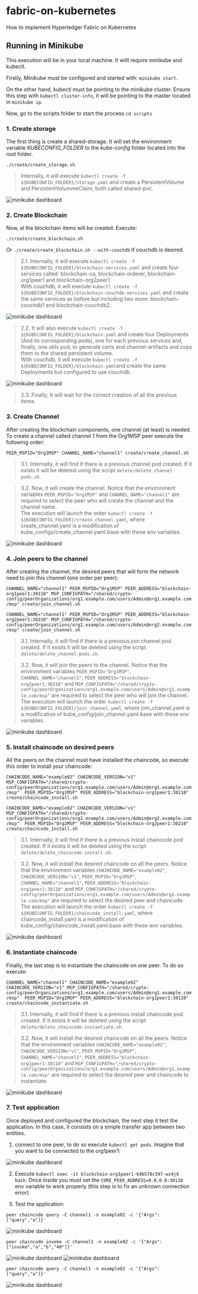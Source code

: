 # fabric-on-kubernetes
How to implement Hyperledger Fabric on Kubernetes

## Running in Minikube

This execution will be in your local machine. It willl require minikube and kubectl.

Firstly, Minikube must be configured and started with: ```minikube start```.

On the other hand, kubectl must be pointing to the minikube cluster. Ensure this step with ```kubectl cluster-info```, it will be pointing to the master located in ```minikube ip```.

Now, go to the scripts folder to start the process ```cd scripts```

### 1. Create storage

The first thing is create a shared-storage. It will set the environment variable _KUBECONFIG_FOLDER_ to the _kube-config_ folder located into the root folder.

```./create/create_storage.sh```

> Internally, it will execute ``kubectl create -f ${KUBECONFIG_FOLDER}/storage.yaml`` and create a PersistentVolume and PersistentVolummeClaim,  both called shared-pvc.

![minikube dashboard](/images/create_storage.png)

### 2. Create Blockchain

Now, al the blockchain items will be created. Execute:

```./create/create_blockchain.sh ```

Or ```./create/create_blockchain.sh --with-couchdb``` if couchdb is desired.

> 2.1. Internally, it will execute ``kubectl create -f ${KUBECONFIG_FOLDER}/blockchain-services.yaml`` and create four services called: blockchain-ca, blockchain-orderer, blockchain-org1peer1 and blockchain-org2peer1.  
With couchdb, it will execute ``kubectl create -f ${KUBECONFIG_FOLDER}/blockchain-couchdb-services.yaml`` and create the same services as before but including two more: blockchain-couchdb1 and blockchain-couchdb2.

![minikube dashboard](/images/create_blockchain_2.png)

> 2.2. It will also execute ``kubectl create -f ${KUBECONFIG_FOLDER}/blockchain.yaml`` and create four Deployments (And its corresponding pods), one for each previous services and, finally, one utils pod, to generate certs and channel-artifacts and copy them to the shared persistent volume.  
With couchdb, it will execute ``kubectl create -f ${KUBECONFIG_FOLDER}/blockchain.yaml``and create the same Deployments but configured to use couchdb.

![minikube dashboard](/images/create_blockchain_1.png)

> 2.3. Finally, It will wait for the correct creation of all the previous items.

### 3. Create Channel

After creating the blockchain components, one channel (at least) is needed. To create a channel called channel 1 from the Org1MSP peer execute the following order:

```PEER_MSPID="Org1MSP" CHANNEL_NAME="channel1" create/create_channel.sh```

> 3.1. Internally, it will find if there is a previous channel pod created. If it exists it will be deleted using the script `delete/delete_channel-pods.sh`.

> 3.2. Now, it will create the channel. Notice that the environment variables `PEER_MSPID="Org1MSP"` and `CHANNEL_NAME="channel1"` are required to select the peer who will create the channel and the channel name.  
The execution will launch the order `kubectl create -f ${KUBECONFIG_FOLDER}/create_channel.yaml`, where create_channel.yaml is a modification of kube_configs/create_channel.yaml.base with these env variables.

![minikube dashboard](/images/create_channel.png)

### 4. Join peers to the channel

After creating the channel, the desired peers that will form the network need to join this channel (one order per peer):

```CHANNEL_NAME="channel1" PEER_MSPID="Org1MSP" PEER_ADDRESS="blockchain-org1peer1:30110" MSP_CONFIGPATH="/shared/crypto-config/peerOrganizations/org1.example.com/users/Admin@org1.example.com/msp" create/join_channel.sh```

```CHANNEL_NAME="channel1" PEER_MSPID="Org2MSP" PEER_ADDRESS="blockchain-org2peer1:30210" MSP_CONFIGPATH="/shared/crypto-config/peerOrganizations/org2.example.com/users/Admin@org2.example.com/msp" create/join_channel.sh```

> 3.1. Internally, it will find if there is a previous join channel pod created. If it exists it will be deleted using the script `delete/delete_channel-pods.sh`.

> 3.2. Now, it will join the peers to the channel. Notice that the environment variables `PEER_MSPID="Org1MSP"`, `CHANNEL_NAME="channel1"`, `PEER_ADDRESS="blockchain-org2peer1:30210"` and `MSP_CONFIGPATH="/shared/crypto-config/peerOrganizations/org1.example.com/users/Admin@org1.example.com/msp"` are required to select the peer who will join the channel.  
The execution will launch the order `kubectl create -f ${KUBECONFIG_FOLDER}/join_channel.yaml`, where join_channel.yaml is a modification of kube_config/join_channel.yaml.base with these env variables.

![minikube dashboard](/images/join_channel.png)

### 5. Install chaincode on desired peers

All the peers on the channel must have installed the chaincode, so execute this order to install your chaincode:

```CHAINCODE_NAME="example02" CHAINCODE_VERSION="v1" MSP_CONFIGPATH="/shared/crypto-config/peerOrganizations/org1.example.com/users/Admin@org1.example.com/msp"  PEER_MSPID="Org1MSP" PEER_ADDRESS="blockchain-org1peer1:30110" create/chaincode_install.sh```

```CHAINCODE_NAME="example02" CHAINCODE_VERSION="v1" MSP_CONFIGPATH="/shared/crypto-config/peerOrganizations/org2.example.com/users/Admin@org2.example.com/msp"  PEER_MSPID="Org2MSP" PEER_ADDRESS="blockchain-org2peer1:30210" create/chaincode_install.sh```

> 3.1. Internally, it will find if there is a previous install chaincode pod created. If it exists it will be deleted using the script `delete/delete_chaincode-install.sh`.

> 3.2. Now, it will install the desired chaincode on all the peers. Notice that the environment variables `CHAINCODE_NAME="example02"`, ` CHAINCODE_VERSION="v1"`, `PEER_MSPID="Org1MSP"`, `CHANNEL_NAME="channel1"`, `PEER_ADDRESS="blockchain-org1peer1:30110"` and `MSP_CONFIGPATH="/shared/crypto-config/peerOrganizations/org1.example.com/users/Admin@org1.example.com/msp"` are required to select the desired peer and chaincode.   
The execution will launch the order `kubectl create -f ${KUBECONFIG_FOLDER}/chaincode_install.yaml`, where chaincode_install.yaml is a modification of kube_config/chaincode_install.yaml.base with these env variables.

![minikube dashboard](/images/install_chaincode.png)

### 6. Instantiate chaincode

Finally, the last step is to instantiate the chaincode on one peer. To do so execute:

```CHANNEL_NAME="channel1" CHAINCODE_NAME="example02" CHAINCODE_VERSION="v1" MSP_CONFIGPATH="/shared/crypto-config/peerOrganizations/org1.example.com/users/Admin@org1.example.com/msp"  PEER_MSPID="Org1MSP" PEER_ADDRESS="blockchain-org1peer1:30110" create/chaincode_instantiate.sh```

> 3.1. Internally, it will find if there is a previous install chaincode pod created. If it exists it will be deleted using the script `delete/delete_chaincode-instantiate.sh`.

> 3.2. Now, it will install the desired chaincode on all the peers. Notice that the environment variables `CHAINCODE_NAME="example02"`, ` CHAINCODE_VERSION="v1"`, `PEER_MSPID="Org1MSP"`, `CHANNEL_NAME="channel1"`, `PEER_ADDRESS="blockchain-org1peer1:30110"` and `MSP_CONFIGPATH="/shared/crypto-config/peerOrganizations/org1.example.com/users/Admin@org1.example.com/msp"` are required to select the desired peer and chaincode to instantiate.

![minikube dashboard](/images/instantiate_chaincode.png)

### 7. Test application

Once deployed and configured the blockchain, the next step it test the application. In this case, it consists on a simple transfer app between two entities.

1. connect to one peer, to do so execute `kubectl get pods`. Imagine that you want to be connected to the org1peer1:

![minikube dashboard](/images/pods.png)

2. Execute `kubectl exec -it blockchain-org1peer1-64b578c597-wz4j9 bash`. Once inside you must set the `CORE_PEER_ADDRESS=0.0.0.0:30110` env variable to work properly (this step is to fix an unknown connection error)

3. Test the application:

`peer chaincode query -C channel1 -n example02 -c '{"Args":["query","a"]}'`

![minikube dashboard](/images/query1.png)

`peer chaincode invoke -C channel1 -n example02 -c '{"Args":["invoke","a","b","40"]}'`

![minikube dashboard](/images/invoke1.png)
![minikube dashboard](/images/invoke2.png)

`peer chaincode query -C channel1 -n example02 -c '{"Args":["query","a"]}'`

![minikube dashboard](/images/query2.png)

